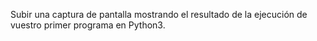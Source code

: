 Subir una captura de pantalla mostrando el resultado de la ejecución de vuestro primer programa en Python3.
